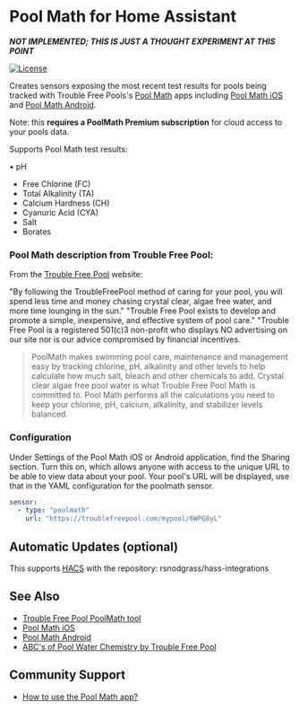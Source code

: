 # Pool Math for Home Assistant

***NOT IMPLEMENTED; THIS IS JUST A THOUGHT EXPERIMENT AT THIS POINT***

[![License](https://img.shields.io/badge/License-Apache%202.0-blue.svg)](https://opensource.org/licenses/Apache-2.0)

Creates sensors exposing the most recent test results for pools being tracked with Trouble Free Pools's [Pool Math](https://www.troublefreepool.com/blog/poolmath/) apps including [Pool Math iOS](https://apps.apple.com/us/app/pool-math-by-troublefreepool/id1228819359) and [Pool Math Android](https://play.google.com/store/apps/details?id=com.troublefreepool.poolmath&hl=en_US). 

Note: this **requires a PoolMath Premium subscription** for cloud access to your pools data.

Supports Pool Math test results:

• pH
* Free Chlorine (FC)
* Total Alkalinity (TA)
* Calcium Hardness (CH)
* Cyanuric Acid (CYA)
* Salt
* Borates

### Pool Math description from Trouble Free Pool:

From the [Trouble Free Pool](https://troublefreepool.com/) website:

"By following the TroubleFreePool method of caring for your pool, you will spend less time and money chasing crystal clear, algae free water, and more time lounging in the sun."
"Trouble Free Pool exists to develop and promote a simple, inexpensive, and effective system of pool care."
"Trouble Free Pool is a registered 501(c)3 non-profit who displays NO advertising on our site nor is our advice compromised by financial incentives. 

> PoolMath makes swimming pool care, maintenance and management easy by tracking chlorine, pH, alkalinity and other  levels to help calculate how much salt, bleach and other chemicals to add. 
> Crystal clear algae free pool water is what Trouble Free Pool Math is committed to. Pool Math performs all the calculations you need to keep your chlorine, pH, calcium, alkalinity, and stabilizer levels balanced. 


### Configuration

Under Settings of the Pool Math iOS or Android application, find the Sharing section.  Turn this on, which allows anyone with access to the unique URL to be able to view data about your pool. Your pool's URL will be displayed, use that in the YAML configuration for the poolmath sensor.

```yaml
sensor:
  - type: "poolmath"
    url: "https://troublefreepool.com/mypool/6WPG8yL"
```

## Automatic Updates (optional)

This supports [HACS](https://github.com/custom-components/hacs) with the repository: rsnodgrass/hass-integrations

## See Also

* [Trouble Free Pool PoolMath tool](https://www.troublefreepool.com/calc.html)
* [Pool Math iOS](https://apps.apple.com/us/app/pool-math-by-troublefreepool/id1228819359) 
* [Pool Math Android](https://play.google.com/store/apps/details?id=com.troublefreepool.poolmath&hl=en_US)
* [ABC's of Pool Water Chemistry by Trouble Free Pool](https://www.troublefreepool.com/blog/2018/12/12/abcs-of-pool-water-chemistry/)

## Community Support

* [How to use the Pool Math app?](https://www.troublefreepool.com/threads/how-to-use-the-pool-math-app.179282/)
